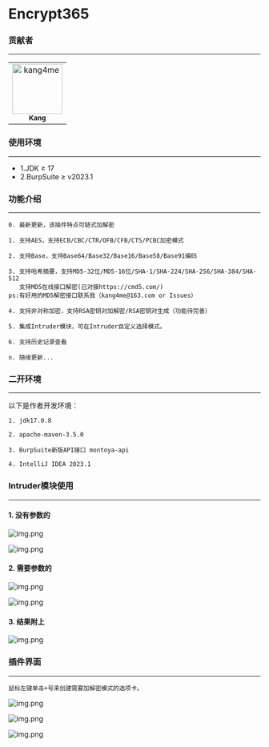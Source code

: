 # Encrypt365

### 贡献者
<hr>

<!-- readme: kang4me -start -->
<table>
<tr>
    <td align="center">
        <a href="https://github.com/kang4me">
            <img src="https://avatars.githubusercontent.com/u/141841408?v=4" width="100;" alt="kang4me"/>
            <br />
            <sub><b>Kang</b></sub>
        </a>
    </td></tr>
</table>
<!-- readme: kang4me -end -->
<!-- readme: peter5he1by -start -->
<!-- readme: peter5he1by -end -->

### 使用环境
<hr>

- 1.JDK ≥ 17
- 2.BurpSuite ≥ v2023.1

### 功能介绍
<hr>

    0. 最新更新，该插件特点可链式加解密

    1. 支持AES，支持ECB/CBC/CTR/OFB/CFB/CTS/PCBC加密模式

    2. 支持Base，支持Base64/Base32/Base16/Base58/Base91编码

    3. 支持哈希摘要，支持MD5-32位/MD5-16位/SHA-1/SHA-224/SHA-256/SHA-384/SHA-512
       支持MD5在线接口解密(已对接https://cmd5.com/)
    ps:有好用的MD5解密接口联系我（kang4me@163.com or Issues）

    4. 支持非对称加密，支持RSA密钥对加解密/RSA密钥对生成（功能待完善）

    5. 集成Intruder模块，可在Intruder自定义选择模式。

    6. 支持历史记录查看

    n. 随缘更新...

### 二开环境
<hr>
以下是作者开发环境：
    
    1. jdk17.0.8
    
    2. apache-maven-3.5.0
    
    3. BurpSuite新版API接口 montoya-api
    
    4. IntelliJ IDEA 2023.1

### Intruder模块使用
<hr>

#### 1. 没有参数的

![img.png](images/img2.jpg)

![img.png](images/img3.jpg)

#### 2. 需要参数的

![img.png](images/img4.jpg)

![img.png](images/img5.jpg)

#### 3. 结果附上

![img.png](images/img8.jpg)

### 插件界面
<hr>

    鼠标左键单击+号来创建需要加解密模式的选项卡。

![img.png](images/img1.jpg)

![img.png](images/img6.jpg)

![img.png](images/img7.jpg)
